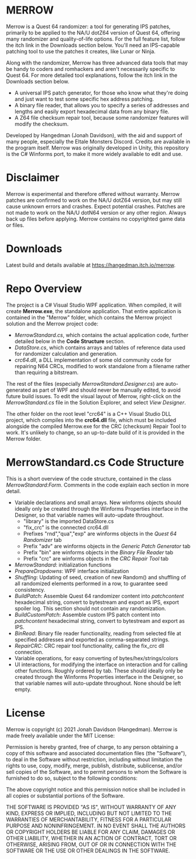 # MERROW
Merrow is a Quest 64 randomizer: a tool for generating IPS patches, primarily to be applied to the NA/U dotZ64 version of Quest 64, offering many randomizer and quality-of-life options. For the full feature list, follow the itch link in the Downloads section below.
You'll need an IPS-capable patching tool to use the patches it creates, like Lunar or Ninja.

Along with the randomizer, Merrow has three advanced data tools that may be handy to coders and romhackers and aren't necessarily specific to Quest 64. For more detailed tool explanations, follow the itch link in the Downloads section below.
* A universal IPS patch generator, for those who know what they're doing and just want to test some specific hex address patching. 
* A binary file reader, that allows you to specify a series of addresses and lengths and easily export hexadecimal data from any binary file.
* A Z64 file checksum repair tool, because some randomizer features will modify the checksum.

Developed by Hangedman (Jonah Davidson), with the aid and support of many people, especially the Eltale Monsters Discord. Credits are available in the program itself.
Merrow was originally developed in Unity, this repository is the C# Winforms port, to make it more widely available to edit and use.

# Disclaimer
Merrow is experimental and therefore offered without warranty. Merrow patches are confirmed to work on the NA/U dotZ64 version, but may still cause unknown errors and crashes. Expect potential crashes. Patches are not made to work on the NA/U dotN64 version or any other region. Always back up files before applying.
Merrow contains no copyrighted game data or files.

# Downloads
Latest build and details available at https://hangedman.itch.io/merrow.

# Repo Overview
The project is a C# Visual Studio WPF application. When compiled, it will create **Merrow.exe**, the standalone application. That entire application is contained in the "Merrow" folder, which contains the Merrow project solution and the Merrow project code:
* *MerrowStandard.cs*, which contains the actual application code, further detailed below in the **Code Structure** section. 
* *DataStore.cs*, which contains arrays and tables of reference data used for randomizer calculation and generation.
* *crc64.dll*, a DLL implementation of some old community code for repairing N64 CRCs, modified to work standalone from a filename rather than requiring a bitstream.

The rest of the files (especially *MerrowStandard.Designer.cs*) are auto-generated as part of WPF and should never be manually edited, to avoid future build issues. To edit the visual layout of Merrow, right-click on the *MerrowStandard.cs* file in the Solution Explorer, and select *View Designer*.

The other folder on the root level "crc64" is a C++ Visual Studio DLL project, which compiles into the **crc64.dll** file, which must be included alongside the compiled Merrow.exe for the CRC (checksum) Repair Tool to work. It's unlikely to change, so an up-to-date build of it is provided in the Merrow folder.

# MerrowStandard.cs Code Structure
This is a short overview of the code structure, contained in the class *MerrowStandard:Form*. Comments in the code explain each section in more detail.
* Variable declarations and small arrays. New winforms objects should ideally only be created through the Winforms Properties interface in the Designer, so that variable names will auto-update throughout.
  - "library" is the imported DataStore.cs
  - "fix_crc" is the connected crc64.dll
  - Prefixes "rnd","qua","exp" are winforms objects in the *Quest 64 Randomizer* tab
  - Prefix "adv" are winforms objects in the *Generic Patch Generator* tab
  - Prefix "bin" are winforms objects in the *Binary File Reader* tab
  - Prefix "crc" are winforms objects in the *CRC Repair Tool* tab
* *MerrowStandard*: initialization functions
* *PrepareDropdowns*: WPF interface initialization
* *Shuffling*: Updating of seed, creation of new Random() and shuffling of all randomized elements performed in a row, to guarantee seed consistency.
* *BuildPatch*: Assemble Quest 64 randomizer content into *patchcontent* hexadecimal string, convert to bytestream and export as IPS, export spoiler log. This section should not contain any randomization.
* *BuildCustomPatch*: Assemble custom IPS patch content into *patchcontent* hexadecimal string, convert to bytestream and export as IPS.
* *BinRead*: Binary file reader functionality, reading from selected file at specified addresses and exported as comma-separated strings.
* *RepairCRC*: CRC repair tool functionality, calling the fix_crc dll connection.
* Variable operations, for easy converting of bytes/hex/strings/colors
* UI interactions, for modifying the interface on interaction and for calling other functions. Roughly ordered by tab. These should ideally only be created through the Winforms Properties interface in the Designer, so that variable names will auto-update throughout. None should be left empty.

# License
Merrow is copyright (c) 2021 Jonah Davidson (Hangedman).
Merrow is made freely available under the MIT License:

Permission is hereby granted, free of charge, to any person obtaining a copy of this software and associated documentation files (the "Software"), to deal in the Software without restriction, including without limitation the rights to use, copy, modify, merge, publish, distribute, sublicense, and/or sell copies of the Software, and to permit persons to whom the Software is furnished to do so, subject to the following conditions:

The above copyright notice and this permission notice shall be included in all copies or substantial portions of the Software.

THE SOFTWARE IS PROVIDED "AS IS", WITHOUT WARRANTY OF ANY KIND, EXPRESS OR IMPLIED, INCLUDING BUT NOT LIMITED TO THE WARRANTIES OF MERCHANTABILITY, FITNESS FOR A PARTICULAR PURPOSE AND NONINFRINGEMENT. IN NO EVENT SHALL THE AUTHORS OR COPYRIGHT HOLDERS BE LIABLE FOR ANY CLAIM, DAMAGES OR OTHER LIABILITY, WHETHER IN AN ACTION OF CONTRACT, TORT OR OTHERWISE, ARISING FROM, OUT OF OR IN CONNECTION WITH THE SOFTWARE OR THE USE OR OTHER DEALINGS IN THE SOFTWARE.
